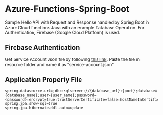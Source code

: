 
# Azure-Functions-Spring-Boot
Sample Hello API with Request and Response handled by Spring Boot in Azure Cloud functions Java with an example Database Operation. For Authentication, Firebase (Google Cloud Platform) is used.

## Firebase Authentication
Get Service Account Json file by following [this link](https://firebase.google.com/docs/admin/setup). Paste the file in resource folder and name it as "service-account.json"

## Application Property File
```
spring.datasource.url=jdbc:sqlserver://{database_url}:{port};database={database_name};user={user_name};password={password};encrypt=true;trustServerCertificate=false;hostNameInCertificate=*.database.windows.net;loginTimeout=30;
spring.jpa.show-sql=true
spring.jpa.hibernate.ddl-auto=update
```
